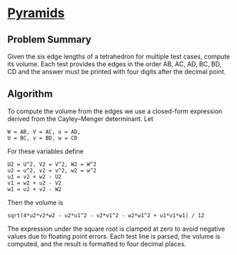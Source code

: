 # [Pyramids](https://www.spoj.com/problems/PIR/)

## Problem Summary
Given the six edge lengths of a tetrahedron for multiple test cases, compute its volume. Each test provides the edges in the
order AB, AC, AD, BC, BD, CD and the answer must be printed with four digits after the decimal point.

## Algorithm
To compute the volume from the edges we use a closed-form expression derived from the Cayley–Menger determinant.  Let
```
W = AB, V = AC, u = AD,
U = BC, v = BD, w = CD
```
For these variables define
```
U2 = U^2, V2 = V^2, W2 = W^2
u2 = u^2, v2 = v^2, w2 = w^2
u1 = v2 + w2 - U2
v1 = w2 + u2 - V2
w1 = u2 + v2 - W2
```
Then the volume is
```
sqrt(4*u2*v2*w2 - u2*u1^2 - v2*v1^2 - w2*w1^2 + u1*v1*w1) / 12
```
The expression under the square root is clamped at zero to avoid negative values due to floating point errors.  Each test line is
parsed, the volume is computed, and the result is formatted to four decimal places.
